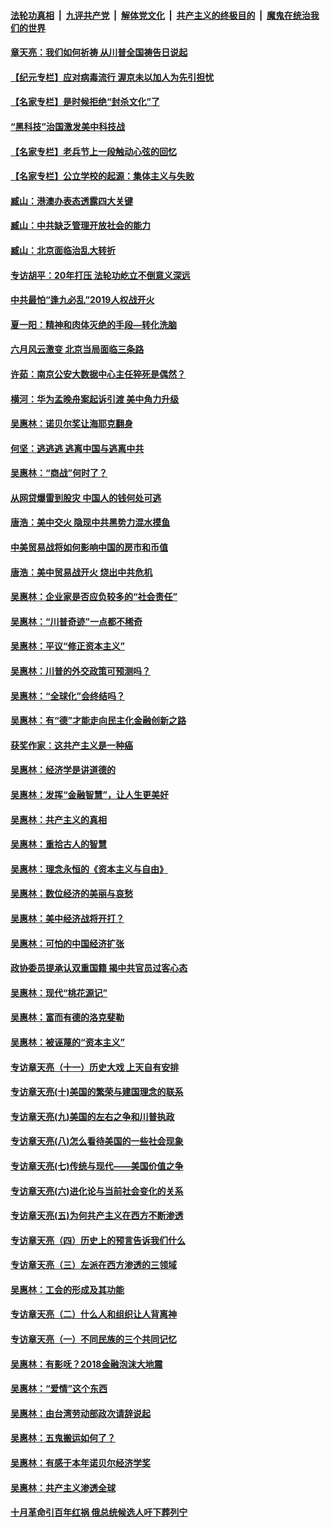 ####  [法轮功真相](../../../../basic/blob/master/README.md?t=06272202) &nbsp;|&nbsp; [九评共产党](../../../../9ping.md/blob/master/README.md?t=06272202) &nbsp;|&nbsp; [解体党文化](../../../../jtdwh.md/blob/master/README.md?t=06272202)  &nbsp;|&nbsp; [共产主义的终极目的](../../../../gczydzjmd.md/blob/master/README.md?t=06272202) &nbsp;|&nbsp; [魔鬼在统治我们的世界](../../../../mgztzwmdsj.md/blob/master/README.md?t=06272202) 

#### [章天亮：我们如何祈祷 从川普全国祷告日说起](../pages/nsc423/n11944627.md?t=06272202) 

#### [【纪元专栏】应对病毒流行 渥京未以加人为先引担忧](../pages/nsc423/n11875714.md?t=06272202) 

#### [【名家专栏】是时候拒绝“封杀文化”了](../pages/nsc423/n11814093.md?t=06272202) 

#### [“黑科技”治国激发美中科技战](../pages/nsc423/n11638056.md?t=06272202) 

#### [【名家专栏】老兵节上一段触动心弦的回忆](../pages/nsc423/n11646016.md?t=06272202) 

#### [【名家专栏】公立学校的起源：集体主义与失败](../pages/nsc423/n11601833.md?t=06272202) 

#### [臧山：港澳办表态透露四大关键](../pages/nsc423/n11421628.md?t=06272202) 

#### [臧山：中共缺乏管理开放社会的能力](../pages/nsc423/n11407457.md?t=06272202) 

#### [臧山：北京面临治乱大转折](../pages/nsc423/n11406895.md?t=06272202) 

#### [专访胡平：20年打压 法轮功屹立不倒意义深远](../pages/nsc423/n11398800.md?t=06272202) 

#### [中共最怕“逢九必乱”2019人权战开火](../pages/nsc423/n11385248.md?t=06272202) 

#### [夏一阳：精神和肉体灭绝的手段—转化洗脑](../pages/nsc423/n11368250.md?t=06272202) 

#### [六月风云激变 北京当局面临三条路](../pages/nsc423/n11313668.md?t=06272202) 

#### [许茹：南京公安大数据中心主任猝死是偶然？](../pages/nsc423/n11064744.md?t=06272202) 

#### [横河：华为孟晚舟案起诉引渡 美中角力升级](../pages/nsc423/n11027230.md?t=06272202) 

#### [吴惠林：诺贝尔奖让海耶克翻身](../pages/nsc423/n10890049.md?t=06272202) 

#### [何坚：逃逃逃 逃离中国与逃离中共](../pages/nsc423/n10592891.md?t=06272202) 

#### [吴惠林：“商战”何时了？](../pages/nsc423/n10573558.md?t=06272202) 

#### [从网贷爆雷到股灾 中国人的钱何处可逃](../pages/nsc423/n10572800.md?t=06272202) 

#### [唐浩：美中交火 隐现中共黑势力混水摸鱼](../pages/nsc423/n10544040.md?t=06272202) 

#### [中美贸易战将如何影响中国的房市和币值](../pages/nsc423/n10543697.md?t=06272202) 

#### [唐浩：美中贸易战开火 烧出中共危机](../pages/nsc423/n10540126.md?t=06272202) 

#### [吴惠林：企业家是否应负较多的“社会责任”](../pages/nsc423/n10535022.md?t=06272202) 

#### [吴惠林：“川普奇迹”一点都不稀奇](../pages/nsc423/n10512808.md?t=06272202) 

#### [吴惠林：平议“修正资本主义”](../pages/nsc423/n10495724.md?t=06272202) 

#### [吴惠林：川普的外交政策可预测吗？](../pages/nsc423/n10462387.md?t=06272202) 

#### [吴惠林：“全球化”会终结吗？](../pages/nsc423/n10452838.md?t=06272202) 

#### [吴惠林：有“德”才能走向民主化金融创新之路](../pages/nsc423/n10432292.md?t=06272202) 

#### [获奖作家：这共产主义是一种癌](../pages/nsc423/n10431541.md?t=06272202) 

#### [吴惠林：经济学是讲道德的](../pages/nsc423/n10398014.md?t=06272202) 

#### [吴惠林：发挥“金融智慧”，让人生更美好](../pages/nsc423/n10375019.md?t=06272202) 

#### [吴惠林：共产主义的真相](../pages/nsc423/n10351394.md?t=06272202) 

#### [吴惠林：重拾古人的智慧](../pages/nsc423/n10337691.md?t=06272202) 

#### [吴惠林：理念永恒的《资本主义与自由》](../pages/nsc423/n10316274.md?t=06272202) 

#### [吴惠林：数位经济的美丽与哀愁](../pages/nsc423/n10292946.md?t=06272202) 

#### [吴惠林：美中经济战将开打？](../pages/nsc423/n10258825.md?t=06272202) 

#### [吴惠林：可怕的中国经济扩张](../pages/nsc423/n10219147.md?t=06272202) 

#### [政协委员提承认双重国籍 揭中共官员过客心态](../pages/nsc423/n10208809.md?t=06272202) 

#### [吴惠林：现代“桃花源记”](../pages/nsc423/n10185234.md?t=06272202) 

#### [吴惠林：富而有德的洛克斐勒](../pages/nsc423/n10142264.md?t=06272202) 

#### [吴惠林：被诬蔑的“资本主义”](../pages/nsc423/n10124816.md?t=06272202) 

#### [专访章天亮（十一）历史大戏 上天自有安排](../pages/nsc423/n10094905.md?t=06272202) 

#### [专访章天亮(十)美国的繁荣与建国理念的联系](../pages/nsc423/n10094899.md?t=06272202) 

#### [专访章天亮(九)美国的左右之争和川普执政](../pages/nsc423/n10094889.md?t=06272202) 

#### [专访章天亮(八)怎么看待美国的一些社会现象](../pages/nsc423/n10094857.md?t=06272202) 

#### [专访章天亮(七)传统与现代——美国价值之争](../pages/nsc423/n10093140.md?t=06272202) 

#### [专访章天亮(六)进化论与当前社会变化的关系](../pages/nsc423/n10092036.md?t=06272202) 

#### [专访章天亮(五)为何共产主义在西方不断渗透](../pages/nsc423/n10083620.md?t=06272202) 

#### [专访章天亮（四）历史上的预言告诉我们什么](../pages/nsc423/n10083606.md?t=06272202) 

#### [专访章天亮（三）左派在西方渗透的三领域](../pages/nsc423/n10081115.md?t=06272202) 

#### [吴惠林：工会的形成及其功能](../pages/nsc423/n10080633.md?t=06272202) 

#### [专访章天亮（二）什么人和组织让人背离神](../pages/nsc423/n10076637.md?t=06272202) 

#### [专访章天亮（一）不同民族的三个共同记忆](../pages/nsc423/n10074188.md?t=06272202) 

#### [吴惠林：有影呒？2018金融泡沫大地震](../pages/nsc423/n10040534.md?t=06272202) 

#### [吴惠林：“爱情”这个东西](../pages/nsc423/n10019423.md?t=06272202) 

#### [吴惠林：由台湾劳动部政次请辞说起](../pages/nsc423/n9979679.md?t=06272202) 

#### [吴惠林：五鬼搬运如何了？](../pages/nsc423/n9925338.md?t=06272202) 

#### [吴惠林：有感于本年诺贝尔经济学奖](../pages/nsc423/n9871883.md?t=06272202) 

#### [吴惠林：共产主义渗透全球](../pages/nsc423/n9812748.md?t=06272202) 

#### [十月革命引百年红祸 俄总统候选人吁下葬列宁](../pages/nsc423/n9810182.md?t=06272202) 


